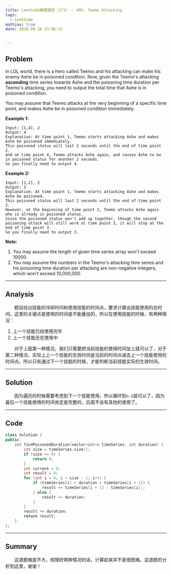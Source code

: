 ```yaml
---
title: LeetCode解题报告（171）-- 495. Teemo Attacking
tags:
  - LeetCode
mathjax: true
date: 2020-09-26 23:06:12


---
```


## Problem

In LOL world, there is a hero called Teemo and his attacking can make his enemy Ashe be in poisoned condition. Now, given the Teemo's attacking **ascending** time series towards Ashe and the poisoning time duration per Teemo's attacking, you need to output the total time that Ashe is in poisoned condition.

You may assume that Teemo attacks at the very beginning of a specific time point, and makes Ashe be in poisoned condition immediately.

<!-- more -->

**Example 1:**

```
Input: [1,4], 2
Output: 4
Explanation: At time point 1, Teemo starts attacking Ashe and makes Ashe be poisoned immediately. 
This poisoned status will last 2 seconds until the end of time point 2. 
And at time point 4, Teemo attacks Ashe again, and causes Ashe to be in poisoned status for another 2 seconds. 
So you finally need to output 4.
```

**Example 2:**

```
Input: [1,2], 2
Output: 3
Explanation: At time point 1, Teemo starts attacking Ashe and makes Ashe be poisoned. 
This poisoned status will last 2 seconds until the end of time point 2. 
However, at the beginning of time point 2, Teemo attacks Ashe again who is already in poisoned status. 
Since the poisoned status won't add up together, though the second poisoning attack will still work at time point 2, it will stop at the end of time point 3. 
So you finally need to output 3.
```

**Note:**

1. You may assume the length of given time series array won't exceed 10000.
2. You may assume the numbers in the Teemo's attacking time series and his poisoning time duration per attacking are non-negative integers, which won't exceed 10,000,000.

------

## Analysis

&emsp;&emsp;题目给出技能的冷却时间和使用技能的时间点，要求计算出技能使用的总时间。这里的关键点是使用的时间是不能叠加的，所以在使用技能的时候，有两种情况：

1. 上一个技能已经使用完毕
2. 上一个技能还在使用中

&emsp;&emsp;对于上面第一种情况，我们只需要把当前技能的使用时间加上就可以了，对于第二种情况，实际上上一个技能的生效时间是当前的时间点减去上一个技能使用的时间点。所以只有通过下一个技能的时候，才能判断当前技能实际的生效时间。

------

## Solution

&emsp;&emsp;因为遍历的时候需要考虑到下一个技能使用，所以循环到`n-1`就可以了，因为最后一个技能使用的时间肯定是完整的，后面不会有其他的使用了。

------

## Code

```c++
class Solution {
public:
    int findPoisonedDuration(vector<int>& timeSeries, int duration) {
        int size = timeSeries.size();
        if (size == 0) {
            return 0;
        }
        int current = 0;
        int result = 0;
        for (int i = 0; i < size - 1; i++) {
            if (timeSeries[i] + duration > timeSeries[i + 1]) {
                result += timeSeries[i + 1] - timeSeries[i];;
            } else {
                result += duration;
            }
        }
        result += duration;
        return result;
    }
};
```

------

## Summary

&emsp;&emsp;这道题难度不大，梳理好两种情况的话，计算起来并不是很困难。这道题的分析到这里，谢谢！
